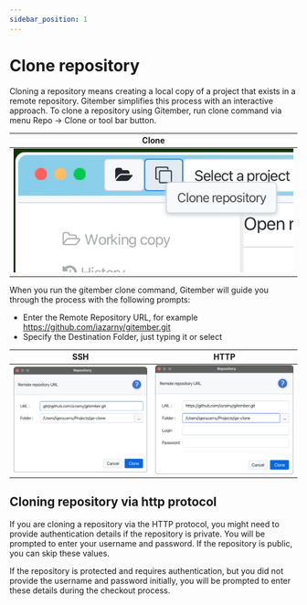 ```yaml
---
sidebar_position: 1
---
```


# Clone repository

Cloning a repository means creating a local copy of a project that exists in a
remote repository. Gitember simplifies this process with an interactive approach.
To clone a repository using Gitember, run clone command via menu Repo -> Clone or tool bar button.


| Clone                           |
|---------------------------------|
| ![Clone](repo-clone.png) |



When you run the gitember clone command, 
Gitember will guide you through the process with the following prompts:
 
* Enter the Remote Repository URL, for example https://github.com/iazarny/gitember.git
* Specify the Destination Folder, just typing it or select

|SSH| HTTP                                 |
|---|--------------------------------------|
|![Clone](repo-clone-dialog.png)| ![Clone](repo-clone-dialog-http.png) |


## Cloning repository via http protocol 

If you are cloning a repository via the HTTP protocol, you might need to 
provide authentication details if the repository is private. You will be prompted 
to enter your username and password. 
If the repository is public, you can skip these values.

If the repository is protected and requires authentication, but you did not provide the username 
and password initially, you will be prompted to enter these details during the checkout process.






